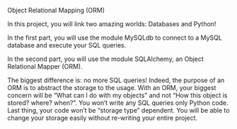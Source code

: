 Object Relational Mapping (ORM)

In this project, you will link two amazing worlds: Databases and Python!

In the first part, you will use the module MySQLdb to connect to a MySQL database and execute your SQL queries.

In the second part, you will use the module SQLAlchemy, an Object Relational Mapper (ORM).

The biggest difference is: no more SQL queries! Indeed, the purpose of an ORM is to abstract the storage to the usage. 
With an ORM, your biggest concern will be “What can I do with my objects” and not “How this object is stored? where? when?”. 
You won’t write any SQL queries only Python code. Last thing, your code won’t be “storage type” dependent. 
You will be able to change your storage easily without re-writing your entire project.
